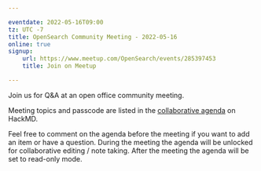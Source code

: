 ```yaml
---

eventdate: 2022-05-16T09:00
tz: UTC -7
title: OpenSearch Community Meeting - 2022-05-16
online: true
signup:
    url: https://www.meetup.com/OpenSearch/events/285397453
    title: Join on Meetup

---
```


Join us for Q&A at an open office community meeting.

Meeting topics and passcode are listed in the [collaborative agenda](https://hackmd.io/@HmdZWaVnQU6M8icdvC5TwQ/ByxUkAaEq) on HackMD.

Feel free to comment on the agenda before the meeting if you want to add an item or have a question.
During the meeting the agenda will be unlocked for collaborative editing / note taking. After the meeting the agenda will be set to read-only mode.
